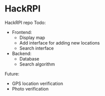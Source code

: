 # HackRPI
HackRPI repo
Todo:
- Frontend:
  - Display map
  - Add interface for adding new locations
  - Search interface
- Backend:
  - Database
  - Search algorithm


Future:
  - GPS location verification
  - Photo verification
